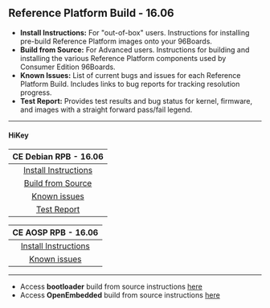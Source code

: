 ## Reference Platform Build - 16.06


- **Install Instructions:** For "out-of-box" users. Instructions for installing pre-build Reference Platform images onto your 96Boards.
- **Build from Source:** For Advanced users. Instructions for building and installing the various Reference Platform components used by Consumer Edition 96Boards.
- **Known Issues:** List of current bugs and issues for each Reference Platform Build. Includes links to bug reports for tracking resolution progress.
- **Test Report:** Provides test results and bug status for kernel, firmware, and images with a straight forward pass/fail legend.

***

#### HiKey



|   **CE Debian RPB - 16.06**   |
|:-----------------------------:|
|   [Install Instructions](InstallDebianRPB-16.06.md)    |  
|  [Build from Source](BFSDebianRPB-16.06.md)        | 
|       [Known issues](../../../Known-Issues.md)        |  
|        [Test Report](http://builds.96boards.org/releases/reference-platform/debian/hikey/16.06/16.06-CE-Debian-RPB-Test-Report.pdf) |  


|    **CE AOSP RPB - 16.06**  |
|:---------------------------:|
|  [Install Instructions](https://source.android.com/source/devices.html) |
|      [Known issues](../../../Known-Issues.md)       |



***

- Access **bootloader** build from source instructions [here](BuildSourceBL.md) 
- Access **OpenEmbedded** build from source instructions [here](../../../CECommon/OEYocto.md)

